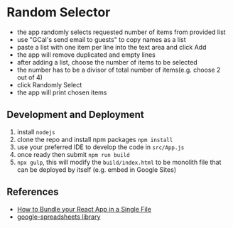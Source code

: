 # Random Selector

- the app randomly selects requested number of items from provided list
- use "GCal's send email to guests" to copy names as a list
- paste a list with one item per line into the text area and click Add
- the app will remove duplicated and empty lines
- after adding a list, choose the number of items to be selected
- the number has to be a divisor of total number of items(e.g. choose 2 out of 4)
- click Randomly Select
- the app will print chosen items

## Development and Deployment

1. install `nodejs`
1. clone the repo and install npm packages `npm install`
1. use your preferred IDE to develop the code in `src/App.js`
1. once ready then submit `npm run build`
1. `npx gulp`, this will modify the `build/index.html` to be monolith file
   that can be deployed by itself (e.g. embed in Google Sites)

## References

- [How to Bundle your React App in a Single File](https://www.labnol.org/code/bundle-react-app-single-file-200514)
- [google-spreadsheets library](https://theoephraim.github.io/node-google-spreadsheet/)

